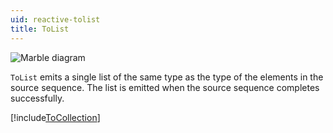 ```yaml
---
uid: reactive-tolist
title: ToList
---
```


![Marble diagram](~/images/reactive-tolist.svg)

`ToList` emits a single list of the same type as the type of the elements in the source sequence. The list is emitted when the source sequence completes successfully.

[!include[ToCollection](~/articles/reactive-tocollection.md)]
